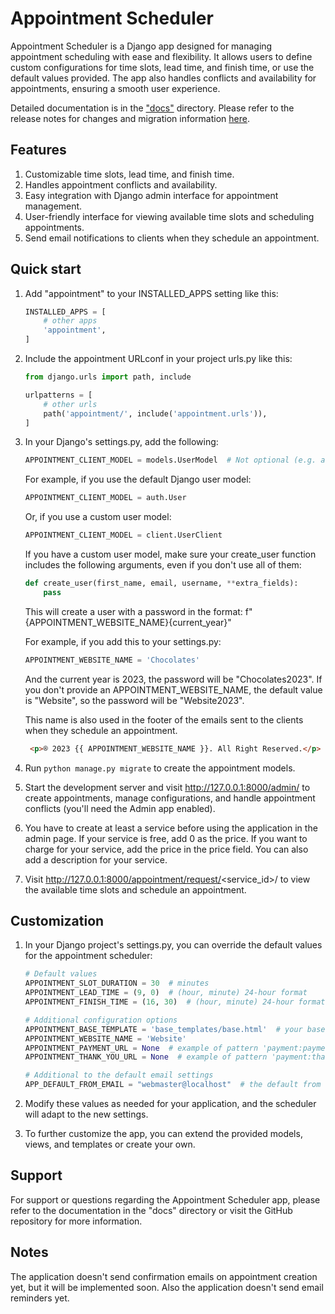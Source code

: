 # Appointment Scheduler

Appointment Scheduler is a Django app designed for managing appointment scheduling with ease and flexibility. It allows
users to define custom configurations for time slots, lead time, and finish time, or use the default values provided.
The app also handles conflicts and availability for appointments, ensuring a smooth user experience.

Detailed documentation is in the ["docs"](https://github.com/adamspd/django-appointment/tree/main/docs) directory.
Please refer to the release notes for changes and migration
information [here](https://github.com/adamspd/django-appointment/tree/main/release_notes.md).

## Features

1. Customizable time slots, lead time, and finish time.
2. Handles appointment conflicts and availability.
3. Easy integration with Django admin interface for appointment management.
4. User-friendly interface for viewing available time slots and scheduling appointments.
5. Send email notifications to clients when they schedule an appointment.

## Quick start

1. Add "appointment" to your INSTALLED_APPS setting like this:

   ```python
   INSTALLED_APPS = [
       # other apps
       'appointment',
   ]
   ```

2. Include the appointment URLconf in your project urls.py like this:

   ```python
   from django.urls import path, include
   
   urlpatterns = [
       # other urls
       path('appointment/', include('appointment.urls')),
   ]
   ```

3. In your Django's settings.py, add the following:

   ```python
   APPOINTMENT_CLIENT_MODEL = models.UserModel  # Not optional (e.g. auth.User, or client.UserClient)
   ```

   For example, if you use the default Django user model:

   ```python
   APPOINTMENT_CLIENT_MODEL = auth.User
   ```

   Or, if you use a custom user model:

   ```python
   APPOINTMENT_CLIENT_MODEL = client.UserClient
   ```

   If you have a custom user model, make sure your create_user function includes the following arguments, even if you
   don't use all of them:

   ```python
   def create_user(first_name, email, username, **extra_fields):
       pass
   ```

   This will create a user with a password in the format: f"{APPOINTMENT_WEBSITE_NAME}{current_year}"

   For example, if you add this to your settings.py:

   ```python
   APPOINTMENT_WEBSITE_NAME = 'Chocolates'
   ```

   And the current year is 2023, the password will be "Chocolates2023". If you don't provide an
   APPOINTMENT_WEBSITE_NAME, the default value is "Website", so the password will be "Website2023".

   This name is also used in the footer of the emails sent to the clients when they schedule an appointment.
   ```html
    <p>® 2023 {{ APPOINTMENT_WEBSITE_NAME }}. All Right Reserved.</p>
   ```

4. Run `python manage.py migrate` to create the appointment models.


5. Start the development server and visit http://127.0.0.1:8000/admin/
   to create appointments, manage configurations, and handle appointment conflicts (you'll need the Admin app enabled).


6. You have to create at least a service before using the application in the admin page. If your service is free, add 0
   as the price. If you want to charge for your service, add the price in the price field. You can also add a
   description for your service.

7. Visit http://127.0.0.1:8000/appointment/request/<service_id>/ to view the available time slots and schedule an
   appointment.

## Customization

1. In your Django project's settings.py, you can override the default values for the appointment scheduler:

   ```python
   # Default values
   APPOINTMENT_SLOT_DURATION = 30  # minutes
   APPOINTMENT_LEAD_TIME = (9, 0)  # (hour, minute) 24-hour format
   APPOINTMENT_FINISH_TIME = (16, 30)  # (hour, minute) 24-hour format
   
   # Additional configuration options
   APPOINTMENT_BASE_TEMPLATE = 'base_templates/base.html'  # your base template
   APPOINTMENT_WEBSITE_NAME = 'Website'
   APPOINTMENT_PAYMENT_URL = None  # example of pattern 'payment:payment_linked
   APPOINTMENT_THANK_YOU_URL = None  # example of pattern 'payment:thank_you'
   
   # Additional to the default email settings
   APP_DEFAULT_FROM_EMAIL = "webmaster@localhost"  # the default from email that you're using
   ```

2. Modify these values as needed for your application, and the scheduler will adapt to the new settings.

3. To further customize the app, you can extend the provided models, views, and templates or create your own.

## Support

For support or questions regarding the Appointment Scheduler app, please refer to the documentation in the "docs"
directory or visit the GitHub repository for more information.

## Notes

The application doesn't send confirmation emails on appointment creation yet, but it will be implemented soon.
Also the application doesn't send email reminders yet.
